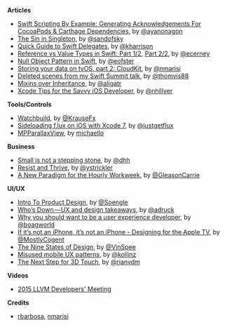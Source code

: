 **Articles** 

* [Swift Scripting By Example: Generating Acknowledgements For CocoaPods & Carthage Dependencies](http://swift.ayaka.me/posts/2015/11/5/swift-scripting-generating-acknowledgements-for-cocoapods-and-carthage-dependencies), by [@ayanonagon](https://twitter.com/ayanonagon)
* [The Sin in Singleton](https://sandofsky.com/blog/singletons.html), by [@sandofsky](https://twitter.com/sandofsky)
* [Quick Guide to Swift Delegates](http://useyourloaf.com/blog/quick-guide-to-swift-delegates.html), by [@kharrison](https://twitter.com/kharrison)
* [Reference vs Value Types in Swift: Part 1/2](http://www.raywenderlich.com/112027/reference-value-types-in-swift-part-1), [Part 2/2](http://www.raywenderlich.com/112029/reference-value-types-in-swift-part-2), by [@ecerney](https://twitter.com/ecerney)
* [Null Object Pattern in Swift](https://medium.com/swift-programming/null-object-pattern-in-swift-1b96e03b2756), by [@eofster](https://twitter.com/eofster)
* [Storing your data on tvOS, part 2: CloudKit](http://www.marisibrothers.com/2015/11/storing-your-data-on-tvos-part-2.html), by [@nmarisi](http://www.twitter.com/nmarisi)
* [Deleted scenes from my Swift Summit talk](http://www.thomasvisser.me/2015/11/08/swiftsummit-execution-context/), by [@thomvis88](https://twitter.com/thomvis88)
* [Mixins over Inheritance](http://alisoftware.github.io/swift/protocol/2015/11/08/mixins-over-inheritance/), by [@aligatr](https://twitter.com/aligatr)
* [Xcode Tips for the Savvy iOS Developer](http://savvyapps.com/blog/xcode-tips-for-the-savvy-ios-developer), by [@nhillyer](https://twitter.com/nhillyer)


**Tools/Controls**

* [Watchbuild](https://github.com/fastlane/watchbuild/), by [@KrauseFx](https://twitter.com/KrauseFx)
* [Sideloading f.lux on iOS with Xcode 7](https://justgetflux.com/sideload/), by [@justgetflux](https://twitter.com/justgetflux)
* [MPParallaxView](https://github.com/DroidsOnRoids/MPParallaxView), by [michaello](https://github.com/michaello)


**Business**

* [Small is not a stepping stone](https://medium.com/@dhh/small-is-not-a-stepping-stone-dc381c5259ed), by [@dhh](https://twitter.com/dhh)
* [Resist and Thrive](https://medium.com/@ystrickler/resist-and-thrive-1d36819853ca), by [@ystrickler](https://twitter.com/ystrickler)
* [A New Paradigm for the Hourly Workweek](https://medium.com/the-wtf-economy/a-new-paradigm-for-today-s-hourly-workweek-e7dc7980261f), by [@GleasonCarrie](https://twitter.com/GleasonCarrie)


**UI/UX**

* [Intro To Product Design](https://medium.com/hh-design/intro-to-product-design-c2dbbc7809d3), by [@Soengle](https://twitter.com/Soengle)
* [Who’s Down — UX and design takeaways](https://medium.com/@adruck/who-s-down-ux-and-design-takeaways-435a0d37e870), by [@adruck](https://twitter.com/adruck)
* [Why you should want to be a user experience developer](https://boagworld.com/dev/why-you-should-want-to-be-a-user-experience-developer/), by [@boagworld](https://twitter.com/boagworld)
* [If it’s not an iPhone, it’s not an iPhone - Designing for the Apple TV](https://medium.com/@MostlyCogent/if-it-s-not-an-iphone-it-s-not-an-iphone-abbbcb53b4e0), by [@MostlyCogent](https://twitter.com/MostlyCogent)
* [The Nine States of Design](https://medium.com/swlh/the-nine-states-of-design-5bfe9b3d6d85), by [@VinSpee](https://twitter.com/VinSpee)
* [Misused mobile UX patterns](https://medium.com/@kollinz/misused-mobile-ux-patterns-84d2b6930570), by [@kollinz](https://twitter.com/kollinz)
* [The Next Step for 3D Touch](http://www.uxbooth.com/articles/the-next-step-for-3d-touch/), by [@rianvdm](https://twitter.com/rianvdm)

**Videos**

* [2015 LLVM Developers' Meeting](https://www.youtube.com/channel/UCv2_41bSAa5Y_8BacJUZfjQ)

**Credits**

* [rbarbosa](https://github.com/rbarbosa), [nmarisi](https://github.com/nmarisi)
